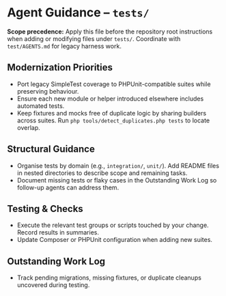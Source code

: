 # Agent Guidance – `tests/`

**Scope precedence:** Apply this file before the repository root instructions when adding or
modifying files under `tests/`. Coordinate with `test/AGENTS.md` for legacy harness work.

## Modernization Priorities
- Port legacy SimpleTest coverage to PHPUnit-compatible suites while preserving behaviour.
- Ensure each new module or helper introduced elsewhere includes automated tests.
- Keep fixtures and mocks free of duplicate logic by sharing builders across suites. Run
  `php tools/detect_duplicates.php tests` to locate overlap.

## Structural Guidance
- Organise tests by domain (e.g., `integration/`, `unit/`). Add README files in nested directories to
  describe scope and remaining tasks.
- Document missing tests or flaky cases in the Outstanding Work Log so follow-up agents can address
  them.

## Testing & Checks
- Execute the relevant test groups or scripts touched by your change. Record results in summaries.
- Update Composer or PHPUnit configuration when adding new suites.

## Outstanding Work Log
- Track pending migrations, missing fixtures, or duplicate cleanups uncovered during testing.
